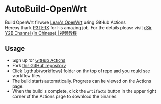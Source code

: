 # AutoBuild-OpenWrt

Build OpenWrt firware [Lean's OpenWrt](https://github.com/coolsnowwolf/lede) using GitHub Actions  
Hereby thank [P3TERX](https://github.com/P3TERX/Actions-OpenWrt/) for his amazing job.
For the details please visit [eSir Y2B Channel (in Chinese) | 视频教程](https://youtu.be/9YO7nxNry-4)

## Usage

- Sign up for [GitHub Actions](https://github.com/features/actions/signup)
- Fork [this GitHub repository](https://github.com/chenshuo890/AutoBuild-OpenWrt)
- Click [.github/workflows] folder on the top of repo and you could see workflow files.
- The build starts automatically. Progress can be viewed on the Actions page.
- When the build is complete, click the `Artifacts` button in the upper right corner of the Actions page to download the binaries.
